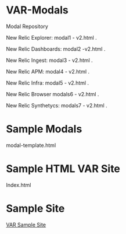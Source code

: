 # VAR-Modals

Modal Repository

New Relic Explorer:   modal1 - v2.html .

New Relic Dashboards: modal2 -v2.html .

New Relic Ingest:     modal3 - v2.html .

New Relic APM:        modal4 - v2.html .

New Relic Infra:      modal5 - v2.html .

New Relic Browser     modals6 - v2.html .

New Relic Synthetycs: modals7 - v2.html .


# Sample Modals 

modal-template.html


# Sample HTML VAR Site

Index.html


# Sample Site
[VAR Sample Site](http://newrelic.francismunoz.eu:8013/)
